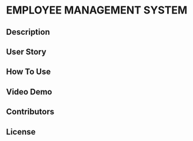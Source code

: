 
# EMPLOYEE MANAGEMENT SYSTEM

## Description

## User Story

## How To Use

## Video Demo

## Contributors

## License